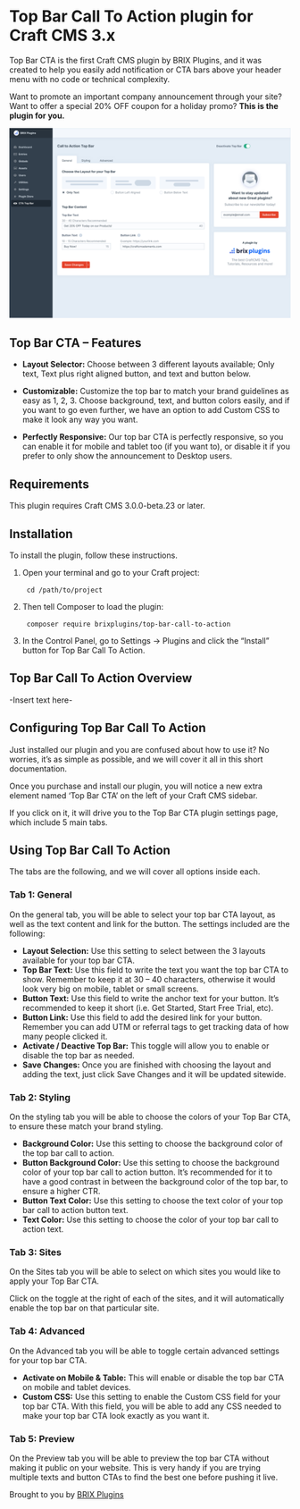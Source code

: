 # Top Bar Call To Action plugin for Craft CMS 3.x

Top Bar CTA is the first Craft CMS plugin by BRIX Plugins, and it was created to help you easily add notification or CTA bars above your header menu with no code or technical complexity.

Want to promote an important company announcement through your site? Want to offer a special 20% OFF coupon for a holiday promo? **This is the plugin for you.**

![Screenshot](resources/img/general.svg)

## Top Bar CTA – Features

- **Layout Selector:** Choose between 3 different layouts available; Only text, Text plus right aligned button, and text and button below.

- **Customizable:** Customize the top bar to match your brand guidelines as easy as 1, 2, 3. Choose background, text, and button colors easily, and if you want to go even further, we have an option to add Custom CSS to make it look any way you want.

- **Perfectly Responsive:** Our top bar CTA is perfectly responsive, so you can enable it for mobile and tablet too (if  you want to), or disable it if you prefer to only show the announcement to Desktop users.


## Requirements

This plugin requires Craft CMS 3.0.0-beta.23 or later.

## Installation

To install the plugin, follow these instructions.

1. Open your terminal and go to your Craft project:

        cd /path/to/project

2. Then tell Composer to load the plugin:

        composer require brixplugins/top-bar-call-to-action

3. In the Control Panel, go to Settings → Plugins and click the “Install” button for Top Bar Call To Action.

## Top Bar Call To Action Overview

-Insert text here-

## Configuring Top Bar Call To Action

Just installed our plugin and you are confused about how to use it? No worries, it’s as simple as possible, and we will cover it all in this short documentation.

Once you purchase and install our plugin, you will notice a new extra element named ‘Top Bar CTA’ on the left of your Craft CMS sidebar.

If you click on it, it will drive you to the Top Bar CTA plugin settings page, which include 5 main tabs.


## Using Top Bar Call To Action

The tabs are the following, and we will cover all options inside each.


### Tab 1: General

On the general tab, you will be able to select your top bar CTA layout, as well as the text content and link for the button. The settings included are the following:

- **Layout Selection:** Use this setting to select between the 3 layouts available for your top bar CTA.
- **Top Bar Text:** Use this field to write the text you want the top bar CTA to show. Remember to keep it at 30 – 40 characters, otherwise it would look very big on mobile, tablet or small screens.
- **Button Text:** Use this field to write the anchor text for your button. It’s recommended to keep it short (i.e. Get Started, Start Free Trial, etc).
- **Button Link:** Use this field to add the desired link for your button. Remember you can add UTM or referral tags to get tracking data of how many people clicked it.
- **Activate / Deactive Top Bar:** This toggle will allow you to enable or disable the top bar as needed.
- **Save Changes:** Once you are finished with choosing the layout and adding the text, just click Save Changes and it will be updated sitewide.

### Tab 2: Styling

On the styling tab you will be able to choose the colors of your Top Bar CTA, to ensure these match your brand styling.

- **Background Color:** Use this setting to choose the background color of the top bar call to action.
- **Button Background Color:** Use this setting to choose the background color of your top bar call to action button. It’s recommended for it to have a good contrast in between the background color of the top bar, to ensure a higher CTR.
- **Button Text Color:** Use this setting to choose the text color of your top bar call to action button text.
- **Text Color:** Use this setting to choose the color of your top bar call to action text.

### Tab 3: Sites

On the Sites tab you will be able to select on which sites you would like to apply your Top Bar CTA.

Click on the toggle at the right of each of the sites, and it will automatically enable the top bar on that particular site.


### Tab 4: Advanced
On the Advanced tab you will be able to toggle certain advanced settings for your top bar CTA.

- **Activate on Mobile & Table:** This will enable or disable the top bar CTA on mobile and tablet devices.
- **Custom CSS:** Use this setting to enable the Custom CSS field for your top bar CTA. With this field, you will be able to add any CSS needed to make your top bar CTA look exactly as you want it.


### Tab 5: Preview

On the Preview tab you will be able to preview the top bar CTA without making it public on your website. This is very handy if you are trying multiple texts and button CTAs to find the best one before pushing it live.


Brought to you by [BRIX Plugins](https://brixplugins.com/)
